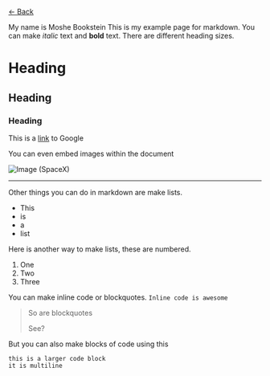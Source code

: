 [<- Back](https://mbookucsd.github.io/cse15l-lab-reports/index.html)

My name is Moshe Bookstein
This is my example page for markdown.
You can make *italic* text and **bold** text.
There are different heading sizes.
# Heading
## Heading
### Heading

This is a [link](https://google.com) to Google

You can even embed images within the document

![Image](https://images.unsplash.com/photo-1517976547714-720226b864c1?ixlib=rb-1.2.1&ixid=MnwxMjA3fDB8MHxzZWFyY2h8MXx8c3BhY2V4fGVufDB8fDB8fA%3D%3D&w=1000&q=80)	
(SpaceX)

---

Other things you can do in markdown are make lists.
* This
* is
* a
* list
 
Here is another way to make lists, these are numbered.
1. One
2. Two
3. Three

You can make inline code or blockquotes.
`Inline code is awesome`
>So are blockquotes
>
>See?

But you can also make blocks of code using this
```
this is a larger code block
it is multiline
```
